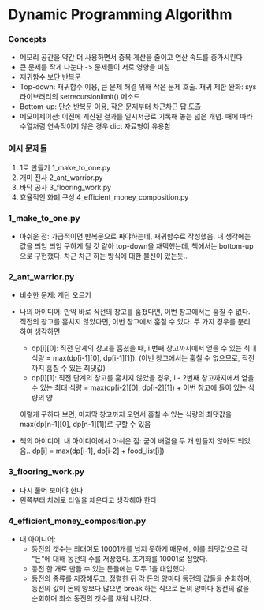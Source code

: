# Dynamic Programming Algorithm
### Concepts
- 메모리 공간을 약간 더 사용하면서 중복 계산을 줄이고 연산 속도를 증가시킨다
- 큰 문제를 작게 나눈다 -> 문제들이 서로 영향을 미침
- 재귀함수 보단 반복문
- Top-down: 재귀함수 이용, 큰 문제 해결 위해 작은 문제 호출. 재귀 제한 완화: sys 라이브러리의 setrecursionlimit() 메소드
- Bottom-up: 단순 반복문 이용, 작은 문제부터 차근차근 답 도출
- 메모이제이션: 이전에 계산된 결과를 일시저긍로 기록해 놓는 넓은 개념. 때에 따라 수열처럼 연속적이지 않은 경우 dict 자료형이 유용함

### 예시 문제들
1. 1로 만들기 1_make_to_one.py
2. 개미 전사 2_ant_warrior.py
3. 바닥 공사 3_flooring_work.py
4. 효율적인 화폐 구성 4_efficient_money_composition.py


### 1_make_to_one.py
- 아쉬운 점: 가급적이면 반복문으로 짜야하는데, 재귀함수로 작성했음. 내 생각에는 값을 띄엄 띄엄 구하게 될 것 같아 top-down을 채택했는데, 책에서는 bottom-up으로 구현했다. 차근 차근 하는 방식에 대한 불신이 있는듯..

### 2_ant_warrior.py
- 비슷한 문제: 계단 오르기
- 나의 아이디어: 만약 바로 직전의 창고를 훔쳤다면, 이번 창고에서는 훔칠 수 없다. 직전의 창고를 훔치지 않았다면, 이번 창고에서 훔칠 수 있다. 두 가지 경우를 분리하여 생각하면
    - dp[i][0]: 직전 단계의 창고를 훔쳤을 때, i 번째 창고까지에서 얻을 수 있는 최대 식량 = max(dp[i-1][0], dp[i-1][1]). (이번 창고에서는 훔칠 수 없으므로, 직전까지 훔칠 수 있는 최댓값)
    - dp[i][1]: 직전 단계의 창고를 훔치지 않았을 경우, i - 2번째 창고까지에서 얻을 수 있는 최대 식량 =  max(dp[i-2][0], dp[i-2][1]) + 이번 창고에 들어 있는 식량의 양
    
    이렇게 구하다 보면, 마지막 창고까지 오면서 훔칠 수 있는 식량의 최댓값을 max(dp[n-1][0], dp[n-1][1])로 구할 수 있음

- 책의 아이디어: 
    내 아이디어에서 아쉬운 점: 굳이 배열을 두 개 만들지 않아도 되었음..
    dp[i] = max(dp[i-1], dp[i-2] + food_list[i])

### 3_flooring_work.py
- 다시 풀어 보아야 한다
- 왼쪽부터 차례로 타일을 채운다고 생각해야 한다

### 4_efficient_money_composition.py
- 내 아이디어:
    - 동전의 갯수는 최대여도 10001개를 넘지 못하게 때문에, 이를 최댓값으로 각 "돈"에 대해 동전의 수를 저장했다. 초기화를 10001로 잡았다.
    - 동전 한 개로 만들 수 있는 돈들에는 모두 1을 대입했다.
    - 동전의 종류를 저장해두고, 정렬한 뒤 각 돈의 양마다 동전의 값들을 순회하며, 동전의 값이 돈의 양보다 많으면 break 하는 식으로 돈의 양마다 동전의 값을 순회하며 최소 동전의 갯수를 채워 나갔다.
 
